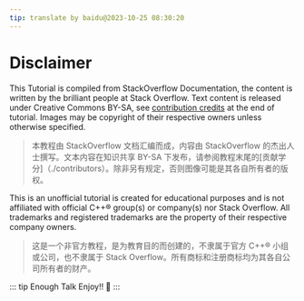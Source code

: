 ```yaml
---
tip: translate by baidu@2023-10-25 08:30:20
---
```

# Disclaimer

This Tutorial is compiled from StackOverflow Documentation, the content is written by the brilliant people at Stack Overflow. Text content is released under Creative Commons BY-SA, see [contribution credits](./contributors) at the end of tutorial. Images may be copyright of their respective owners unless otherwise specified.

> 本教程由 StackOverflow 文档汇编而成，内容由 StackOverflow 的杰出人士撰写。文本内容在知识共享 BY-SA 下发布，请参阅教程末尾的[贡献学分]（./contributors）。除非另有规定，否则图像可能是其各自所有者的版权。

This is an unofficial tutorial is created for educational purposes and is not affiliated with official C++® group(s) or company(s) nor Stack Overflow. All trademarks and registered trademarks are the property of their respective company owners.

> 这是一个非官方教程，是为教育目的而创建的，不隶属于官方 C++® 小组或公司，也不隶属于 Stack Overflow。所有商标和注册商标均为其各自公司所有者的财产。

::: tip Enough Talk
Enjoy!! 🥳
:::
